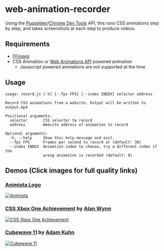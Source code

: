 # web-animation-recorder

Using the [Puppeteer](https://github.com/GoogleChrome/puppeteer)/[Chrome Dev Tools](https://github.com/ChromeDevTools/devtools-protocol) API, this runs CSS animations step by step, and takes screenshots at each step to produce videos.

## Requirements
 - [FFmpeg](https://www.ffmpeg.org/)
 - CSS Animation or [Web Animations API](https://developer.mozilla.org/en-US/docs/Web/API/Web_Animations_API)  powered animation 
    - Javascript powered animations are not supported at the time


## Usage
```
usage: record.js [-h] [--fps FPS] [--index INDEX] selector address

Record CSS animations from a website. Output will be written to output.mp4

Positional arguments:
  selector       CSS selector to record
  address        Website address of animation to record

Optional arguments:
  -h, --help     Show this help message and exit.
  --fps FPS      Frames per second to record at (default: 30)
  --index INDEX  Animation index to choose, try a different index if the
                 wrong animation is recorded (default: 0)
```

## Demos (Click images for full quality links)

### [Animista Logo](http://animista.net)

[![Animista](https://thumbs.gfycat.com/AshamedDownrightCreature-size_restricted.gif)](https://gfycat.com/AshamedDownrightCreature)

### [CSS Xbox One Achievement](https://codepen.io/djekl/pen/jqVKXV) by [Alan Wynn](https://codepen.io/djekl)

[![CSS Xbox One Achievement](https://thumbs.gfycat.com/SmartBriskAsiaticlesserfreshwaterclam-size_restricted.gif)](https://gfycat.com/SmartBriskAsiaticlesserfreshwaterclam)

### [Cubewave 11](https://codepen.io/cobra_winfrey/pen/VGPGjr) by [Adam Kuhn](https://codepen.io/cobra_winfrey)

[![Cubewave 11](https://thumbs.gfycat.com/IllustriousObeseBelugawhale-size_restricted.gif)](https://gfycat.com/IllustriousObeseBelugawhale)
